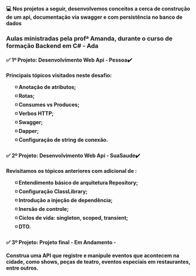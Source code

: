 <h4>💻 Nos projetos a seguir, desenvolvemos conceitos a cerca de construção de um api, documentação via swagger e com persistência no banco de dados </h4>

<h3>Aulas ministradas pela profª Amanda, durante o curso de formação Backend em C# - Ada </h3> 

<h4> ✅ 1º Projeto: <strong>Desenvolvimento Web Api - Pessoa✔️</strong></h4>
<p><strong> Principais tópicos visitados neste desafio:<br>
  <ul>
  ◽ Anotação de atributos;<br>
  ◽ Rotas;<br>
  ◽ Consumes vs Produces;<br>
  ◽ Verbos HTTP;<br>
  ◽ Swagger; <br>
  ◽ Dapper; <br>
  ◽ Configuração de string de conexão.<br>
  </ul>
  </p>
  
  <h4> ✅ 2º Projeto: <strong>Desenvolvimento Web Api - SuaSaude✔️</strong></h4>
<p><strong>Revisitamos os tópicos anteriores com adicional de :<br>
  <ul>
  ◽ Entendimento básico de arquitetura Repository; <br>
  ◽ Configuração ClassLibrary; <br>
  ◽ Introdução a injeção de dependência; <br>
  ◽ Inersão de controle;<br>
  ◽ Ciclos de vida: singleton, scoped, transient;<br>
  ◽ DTO.
  </ul>
  </p>

   <h4> ✅ 3º Projeto: <strong>Projeto final - Em Andamento - </strong></h4>
   <p>Construa uma API que registre e manipule eventos que acontecem na cidade, como shows, peças de teatro, eventos especiais em restaurantes, entre outros. </p>
